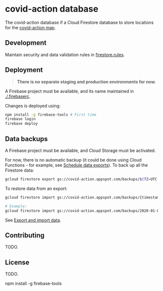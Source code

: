 # covid-action database

The covid-action database if a Cloud Firestore database to store locations for the [covid-action map](../map/).

## Development

Maintain security and data validation rules in [firestore.rules](./firestore.rules).

## Deployment

> **There is no separate staging and production environments for now.**

A Firebase project must be available, and its name maintained in [./.firebaserc](./.firebaserc).

Changes is deployed using:

```bash
npm install -g firebase-tools # First time
firebase login
firebase deploy
```

## Data backups

A Firebase project must be available, and Cloud Storage must be activated.

For now, there is no automatic backup (it could be done using Cloud Functions - for example, see [Schedule data exports](https://firebase.google.com/docs/firestore/solutions/schedule-export)). To back up all the Firestore data:

```bash
gcloud firestore export gs://covid-action.appspot.com/backups/$(TZ=UTC date '+%Y-%m-%dT%H:%M:%SZ')
```

To restore data from an export:

```bash
gcloud firestore import gs://covid-action.appspot.com/backups/{timestamp}

# Example:
gcloud firestore import gs://covid-action.appspot.com/backups/2020-01-01T00:00:00Z
```

See [Export and import data](https://firebase.google.com/docs/firestore/manage-data/export-import).

## Contributing

TODO.

## License

TODO.

npm install -g firebase-tools
